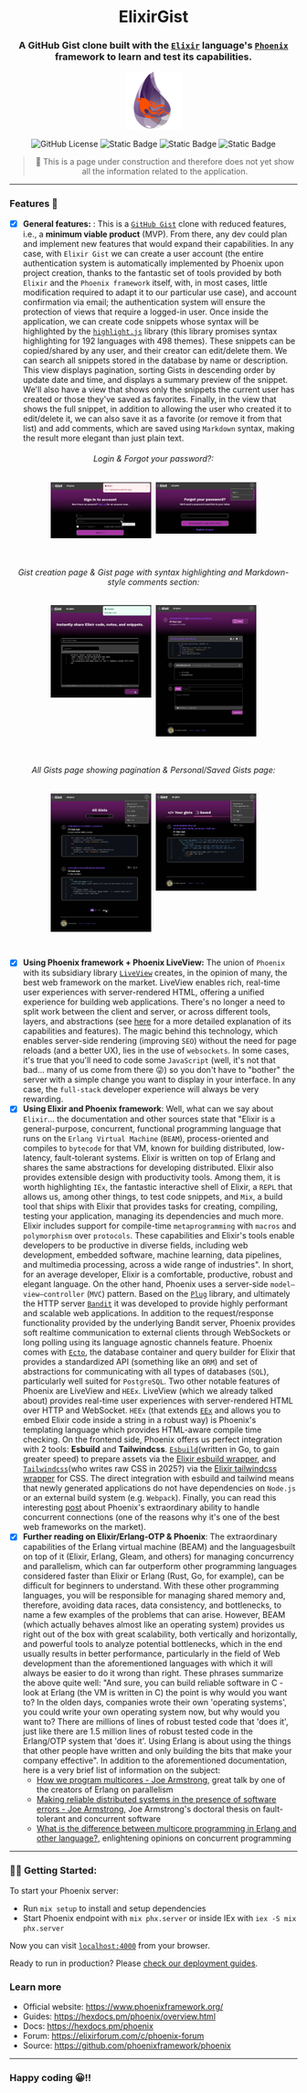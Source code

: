 <div align="center">

# ElixirGist


### A GitHub Gist clone built with the [`Elixir`](https://elixir-lang.org/) language's [`Phoenix`](https://www.phoenixframework.org/) framework to learn and test its capabilities.

<img src="docs/app-logo.png" width="20%">

<br />
  
![GitHub License](https://img.shields.io/github/license/emarifer/elixir_gist) ![Static Badge](https://img.shields.io/badge/Elixir-%3E=1.18-6e4a7e) ![Static Badge](https://img.shields.io/badge/Erlang/OTP-%3E=27-B83998) ![Static Badge](https://img.shields.io/badge/PhoenixFramework-%3E=1.7.21-fd4f00)


> 🚧 This is a page under construction and therefore does not yet show all
> the information related to the application.

</div>

<hr />

### Features 🚀

- [x] **General features:** : This is a [`GitHub Gist`](https://gist.github.com/discover) clone with reduced features, i.e., a **minimum viable product** (MVP). From there, any dev could plan and implement new features that would expand their capabilities. In any case, with `Elixir Gist` we can create a user account (the entire authentication system is automatically implemented by Phoenix upon project creation, thanks to the fantastic set of tools provided by both `Elixir` and the `Phoenix framework` itself, with, in most cases, little modification required to adapt it to our particular use case), and account confirmation via email; the authentication system will ensure the protection of views that require a logged-in user. Once inside the application, we can create code snippets whose syntax will be highlighted by the [`highlight.js`](https://highlightjs.org/) library (this library promises syntax highlighting for 192 languages ​​with 498 themes). These snippets can be copied/shared by any user, and their creator can edit/delete them. We can search all snippets stored in the database by name or description. This view displays pagination, sorting Gists in descending order by update date and time, and displays a summary preview of the snippet. We'll also have a view that shows only the snippets the current user has created or those they've saved as favorites. Finally, in the view that shows the full snippet, in addition to allowing the user who created it to edit/delete it, we can also save it as a favorite (or remove it from that list) and add comments, which are saved using `Markdown` syntax, making the result more elegant than just plain text.

<div align="center">

###### Login & Forgot your password?:

<img src="docs/screenshot-02.png" width="35%" align="top">&nbsp;&nbsp;<img src="docs/screenshot-03.png" width="35%" align="top">

<br />

###### Gist creation page & Gist page with syntax highlighting and Markdown-style comments section:

<img src="docs/screenshot-04.png" width="35%" align="top">&nbsp;&nbsp;<img src="docs/screenshot-01.png" width="35%" align="top">

<br />

###### All Gists page showing pagination & Personal/Saved Gists page:

<img src="docs/screenshot-05.png" width="35%" align="top">&nbsp;&nbsp;<img src="docs/screenshot-06.png" width="35%" align="top">

<br />

</div>

- [x] **Using Phoenix framework + Phoenix LiveView:** The union of `Phoenix` with its subsidiary library [`LiveView`](https://hexdocs.pm/phoenix_live_view) creates, in the opinion of many, the best web framework on the market. LiveView enables rich, real-time user experiences with server-rendered HTML, offering a unified experience for building web applications. There's no longer a need to split work between the client and server, or across different tools, layers, and abstractions (see [here](https://github.com/phoenixframework/phoenix_live_view?tab=readme-ov-file#phoenix-liveview) for a more detailed explanation of its capabilities and features). The magic behind this technology, which enables server-side rendering (improving `SEO`) without the need for page reloads (and a better UX), lies in the use of `websockets`. In some cases, it's true that you'll need to code some `JavaScript` (well, it's not that bad… many of us come from there 😜) so you don't have to "bother" the server with a simple change you want to display in your interface. In any case, the `full-stack` developer experience will always be very rewarding.
- [x] **Using Elixir and Phoenix framework**: Well, what can we say about `Elixir`… the documentation and other sources state that "Elixir is a general-purpose, concurrent, functional programming language that runs on the `Erlang Virtual Machine` (`BEAM`), process-oriented and compiles to `bytecode` for that VM, known for building distributed, low-latency, fault-tolerant systems. Elixir is written on top of Erlang and shares the same abstractions for developing distributed. Elixir also provides extensible design with productivity tools. Among them, it is worth highlighting `IEx`, the fantastic interactive shell of Elixir, a `REPL` that allows us, among other things, to test code snippets, and `Mix`, a build tool that ships with Elixir that provides tasks for creating, compiling, testing your application, managing its dependencies and much more. Elixir includes support for compile-time `metaprogramming` with `macros` and `polymorphism` over `protocols`. These capabilities and Elixir's tools enable developers to be productive in diverse fields, including web development, embedded software, machine learning, data pipelines, and multimedia processing, across a wide range of industries". In short, for an average developer, Elixir is a comfortable, productive, robust and elegant language. On the other hand, Phoenix uses a server-side `model–view–controller` (`MVC`) pattern. Based on the [`Plug`](https://hexdocs.pm/plug/readme.html) library, and ultimately the HTTP server [`Bandit`](https://hexdocs.pm/bandit/Bandit.html) it was developed to provide highly performant and scalable web applications. In addition to the request/response functionality provided by the underlying Bandit server, Phoenix provides soft realtime communication to external clients through WebSockets or long polling using its language agnostic channels feature. Phoenix comes with [`Ecto`](https://hexdocs.pm/ecto/getting-started.html), the database container and query builder for Elixir that provides a standardized API (something like an `ORM`) and set of abstractions for communicating with all types of databases (`SQL`), particularly well suited for `PostgreSQL`. Two other notable features of Phoenix are LiveView and `HEEx`. LiveView (which we already talked about) provides real-time user experiences with server-rendered HTML over HTTP and WebSocket. `HEEx` (that extends [`EEx`](https://hexdocs.pm/eex/EEx.html) and allows you to embed Elixir code inside a string in a robust way) is Phoenix's templating language which provides HTML-aware compile time checking. On the frontend side, Phoenix offers us perfect integration with 2 tools: **Esbuild** and **Tailwindcss**. [`Esbuild`](https://esbuild.github.io/)(written in Go, to gain greater speed) to prepare assets via the [Elixir esbuild wrapper](https://github.com/phoenixframework/esbuild), and [`Tailwindcss`](https://tailwindcss.com/)(who writes raw CSS in 2025?) via the [Elixir tailwindcss wrapper](https://github.com/phoenixframework/tailwind) for CSS. The direct integration with esbuild and tailwind means that newly generated applications do not have dependencies on `Node.js` or an external build system (e.g. `Webpack`). Finally, you can read this interesting [post](https://www.phoenixframework.org/blog/the-road-to-2-million-websocket-connections) about Phoenix's extraordinary ability to handle concurrent connections (one of the reasons why it's one of the best web frameworks on the market).
- [x] **Further reading on Elixir/Erlang-OTP & Phoenix**: The extraordinary capabilities of the Erlang virtual machine (BEAM) and the languages ​​built on top of it (Elixir, Erlang, Gleam, and others) for managing concurrency and parallelism, which can far outperform other programming languages ​​considered faster than Elixir or Erlang (Rust, Go, for example), can be difficult for beginners to understand. With these other programming languages, you will be responsible for managing shared memory and, therefore, avoiding data races, data consistency, and bottlenecks, to name a few examples of the problems that can arise. However, BEAM (which actually behaves almost like an operating system) provides us right out of the box with great scalability, both vertically and horizontally, and powerful tools to analyze potential bottlenecks, which in the end usually results in better performance, particularly in the field of Web development than the aforementioned languages ​​with which it will always be easier to do it wrong than right. These phrases summarize the above quite well: "And sure, you can build reliable software in C - look at Erlang (the VM is written in C) the point is why would you want to? In the olden days, companies wrote their own 'operating systems', you could write your own operating system now, but why would you want to? There are millions of lines of robust tested code that 'does it', just like there are 1.5 million lines of robust tested code in the Erlang/OTP system that 'does it'. Using Erlang is about using the things that other people have written and only building the bits that make your company effective". In addition to the aforementioned documentation, here is a very brief list of information on the subject:
  * [How we program multicores - Joe Armstrong](https://www.youtube.com/watch?v=bo5WL5IQAd0), great talk by one of the creators of Erlang on parallelism
  * [Making reliable distributed systems in the presence of software errors - Joe Armstrong](https://erlang.org/download/armstrong_thesis_2003.pdf), Joe Armstrong's doctoral thesis on fault-tolerant and concurrent software
  * [What is the difference between multicore programming in Erlang and other language?](https://stackoverflow.com/questions/641326/what-is-the-difference-between-multicore-programming-in-erlang-and-other-languag/641873#641873), enlightening opinions on concurrent programming

---

### 👨‍🚀 Getting Started:

To start your Phoenix server:

  * Run `mix setup` to install and setup dependencies
  * Start Phoenix endpoint with `mix phx.server` or inside IEx with `iex -S mix phx.server`

Now you can visit [`localhost:4000`](http://localhost:4000) from your browser.

Ready to run in production? Please [check our deployment guides](https://hexdocs.pm/phoenix/deployment.html).

### Learn more

  * Official website: https://www.phoenixframework.org/
  * Guides: https://hexdocs.pm/phoenix/overview.html
  * Docs: https://hexdocs.pm/phoenix
  * Forum: https://elixirforum.com/c/phoenix-forum
  * Source: https://github.com/phoenixframework/phoenix

---

### Happy coding 😀!!
